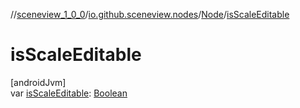 //[sceneview_1_0_0](../../../index.md)/[io.github.sceneview.nodes](../index.md)/[Node](index.md)/[isScaleEditable](is-scale-editable.md)

# isScaleEditable

[androidJvm]\
var [isScaleEditable](is-scale-editable.md): [Boolean](https://kotlinlang.org/api/latest/jvm/stdlib/kotlin/-boolean/index.html)
